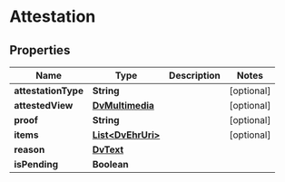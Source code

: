 # Attestation

## Properties
Name | Type | Description | Notes
------------ | ------------- | ------------- | -------------
**attestationType** | **String** |  |  [optional]
**attestedView** | [**DvMultimedia**](DvMultimedia.md) |  |  [optional]
**proof** | **String** |  |  [optional]
**items** | [**List&lt;DvEhrUri&gt;**](DvEhrUri.md) |  |  [optional]
**reason** | [**DvText**](DvText.md) |  | 
**isPending** | **Boolean** |  | 
